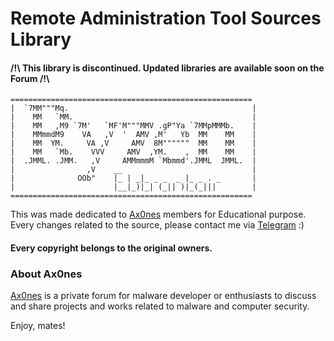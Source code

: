 # Remote Administration Tool Sources Library

#### **/!\ This library is discontinued. Updated libraries are available soon on the Forum /!\\**

```
======================================================
|  `7MM"""Mq.                                         |
|    MM   `MM.                                        |
|    MM   ,M9 `7M'   `MF'M"""MMV .gP"Ya `7MMpMMMb.    |
|    MMmmdM9    VA   ,V  '  AMV ,M'   Yb  MM    MM    |
|    MM  YM.     VA ,V     AMV  8M""""""  MM    MM    |
|    MM   `Mb.    VVV     AMV  ,YM.    ,  MM    MM    |
|  .JMML. .JMM.   ,V     AMMmmmM `Mbmmd'.JMML  JMML.  |
|                ,V    __                             |
|              OOb"    |_ | _|_ _ _  _ |_ _ . _       |
|                      |__|_)|_| (_|| )|_(_|||        |
======================================================
```

This was made dedicated to [Ax0nes](https://ax0nes.com) members for Educational purpose.
Every changes related to the source, please contact me via [Telegram](https://t.me/Elstrantair) :)

#### **Every copyright belongs to the original owners.**

### About Ax0nes
[Ax0nes](https://ax0nes.com/) is a private forum for malware developer or enthusiasts to discuss and share projects and works related to malware and computer security.

Enjoy, mates!
